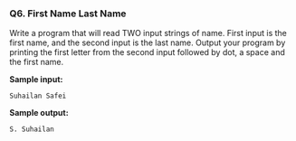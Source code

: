 ### Q6. First Name Last Name

Write a program that will read TWO input strings of name. First input is the first name, and the second input is the last name. Output your program by printing the first letter from the second input followed by dot, a space and the first name.

**Sample input:**

```
Suhailan Safei
```

**Sample output:**

```
S. Suhailan
```
